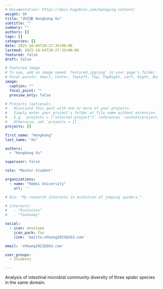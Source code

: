 ```yaml
---
# Documentation: https://docs.hugoblox.com/managing-content/
weight: 90
title: "许红康 Hongkang Xu"
subtitle: ""
summary: ""
authors: []
tags: []
categories: []
date: 2025-10-04T20:27:35+08:00
lastmod: 2025-10-04T20:27:35+08:00
featured: false
draft: false

# Featured image
# To use, add an image named `featured.jpg/png` to your page's folder.
# Focal points: Smart, Center, TopLeft, Top, TopRight, Left, Right, BottomLeft, Bottom, BottomRight.
image:
  caption: ""
  focal_point: ""
  preview_only: false

# Projects (optional).
#   Associate this post with one or more of your projects.
#   Simply enter your project's folder or file name without extension.
#   E.g. `projects = ["internal-project"]` references `content/project/deep-learning/index.md`.
#   Otherwise, set `projects = []`.
projects: []

first_name: "Hongkang"
last_name: "Xu"

authors:
  - "Hongkang Xu"

superuser: false

role: "Master Student"

organizations:
  - name: "Hebei University"
    url: ''

# bio: "My research interests in evolution of jumping spiders."

# interests:
#   - "Evolution"
#   - "Taxonomy"

social:
  - icon: envelope
    icon_pack: fas
    link: 'mailto:xhkang2023@163.com'

email: 'xhkang2023@163.com'

user_groups:
  - Students

---
```


Analysis of intestinal microbial community diversity of three spider species in the same domain.

